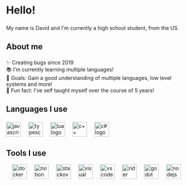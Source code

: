 <h1 align="left">Hello!</h1>

###

<p align="left">My name is David and I'm currently a high school student, from the US</p>

###

<h2 align="left">About me</h2>

###

<p align="left">✨ Creating bugs since 2019<br>📚 I'm currently learning multiple languages!<br>🎯 Goals: Gain a good understanding of multiple languages, low level systems and more!<br>🎲 Fun fact: I've self taught myself over the course of 5 years!</p>

###

<h2 align="left">Languages I use</h2>

###

<div align="left">
  <img src="https://cdn.jsdelivr.net/gh/devicons/devicon/icons/javascript/javascript-original.svg" height="40" alt="javascript logo"  />
  <img width="12" />
  <img src="https://cdn.jsdelivr.net/gh/devicons/devicon/icons/typescript/typescript-original.svg" height="40" alt="typescript logo"  />
  <img width="12" />
  <img src="https://cdn.jsdelivr.net/gh/devicons/devicon@latest/icons/lua/lua-original.svg" height="40" alt="lua logo"  />
  <img width="12" />
  <img src="https://cdn.jsdelivr.net/gh/devicons/devicon@latest/icons/cplusplus/cplusplus-original.svg" height="40" alt="c++ logo"  />
  <img width="12" />
  <img src="https://cdn.jsdelivr.net/gh/devicons/devicon@latest/icons/csharp/csharp-original.svg" height="40" alt="c# logo"  />
</div>

<h2 align="left">Tools I use</h2>

<div align="left">
  <img width="12" />
  <img src="https://cdn.jsdelivr.net/gh/devicons/devicon@latest/icons/docker/docker-plain-wordmark.svg" height="40" alt="docker logo"  />
	<img width="12" />
  <img src="https://cdn.jsdelivr.net/gh/devicons/devicon@latest/icons/notion/notion-original.svg" height="40" alt="notion logo"  />
	<img width="12" />
  <img src="https://cdn.jsdelivr.net/gh/devicons/devicon@latest/icons/stackoverflow/stackoverflow-original-wordmark.svg" height="40" alt="stackoverflow logo"  />
	<img width="12" />
  <img src="https://cdn.jsdelivr.net/gh/devicons/devicon@latest/icons/visualstudio/visualstudio-original.svg" height="40" alt="visual studio logo"  />
	<img width="12" />
  <img src="https://cdn.jsdelivr.net/gh/devicons/devicon@latest/icons/vscode/vscode-original.svg" height="40" alt="vscode logo"  />
	<img width="12" />
  <img src="https://cdn.jsdelivr.net/gh/devicons/devicon@latest/icons/rider/rider-original.svg" height="40" alt="rider logo"  />
	<img width="12" />
  <img src="https://cdn.jsdelivr.net/gh/devicons/devicon@latest/icons/godot/godot-original.svg" height="40" alt="godot logo"  />
	  <img width="12" />
  <img src="https://cdn.jsdelivr.net/gh/devicons/devicon/icons/nodejs/nodejs-original.svg" height="40" alt="nodejs logo"  />
</div>
  
###
          
</div>

###
